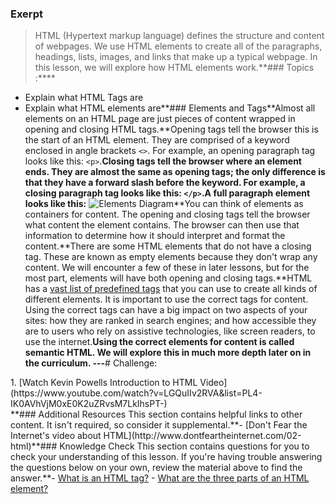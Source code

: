 ### Exerpt
>HTML (Hypertext markup language) defines the structure and content of webpages. We use HTML elements to create all of the paragraphs, headings, lists, images, and links that make up a typical webpage. In this lesson, we will explore how HTML elements work.**###  Topics
 :****
- Explain what HTML Tags are
- Explain what HTML elements are**### Elements and Tags**Almost all elements on an HTML page are just pieces of content wrapped in opening and closing HTML tags.**Opening tags tell the browser this is the start of an HTML element. They are comprised of a keyword enclosed in angle brackets `<>`. For example, an opening paragraph tag looks like this: `<p>`.**Closing tags tell the browser where an element ends. They are almost the same as opening tags; the only difference is that they have a forward slash before the keyword. For example, a closing paragraph tag looks like this: `</p>`.**A full paragraph element looks like this:****
![Elements Diagram](https://cdn.statically.io/gh/TheOdinProject/curriculum/5e4a39cf0c23dd96f988bbf8197a9370a50dc2c4/html_css/v2/foundations/html-foundations/imgs/element-diagram.png)**You can think of elements as containers for content. The opening and closing tags tell the browser what content the element contains. The browser can then use that information to determine how it should interpret and format the content.**There are some HTML elements that do not have a closing tag. These are known as empty elements because they don't wrap any content. We will encounter a few of these in later lessons, but for the most part, elements will have both opening and closing tags.**HTML has a [vast list of predefined tags](https://developer.mozilla.org/en-US/docs/Web/HTML/Element) that you can use to create all kinds of different elements. It is important to use the correct tags for content. Using the correct tags can have a big impact on two aspects of your sites: how they are ranked in search engines; and how accessible they are to users who rely on assistive technologies, like screen readers, to use the internet.**Using the correct elements for content is called semantic HTML. We will explore this in much more depth later on in the curriculum.
---**# Challenge:
<div class="lesson-content__panel" markdown="1">
  1. [Watch Kevin Powells Introduction to HTML Video](https://www.youtube.com/watch?v=LGQuIIv2RVA&list=PL4-IK0AVhVjM0xE0K2uZRvsM7LkIhsPT-)
</div>**### Additional Resources
This section contains helpful links to other content. It isn't required, so consider it supplemental.**- [Don't Fear the Internet's video about HTML](http://www.dontfeartheinternet.com/02-html)**### Knowledge Check
This section contains questions for you to check your understanding of this lesson. If you're having trouble answering the questions below on your own, review the material above to find the answer.**- <a class="knowledge-check-link" href="#elements-and-tags">What is an HTML tag?</a>
- <a class="knowledge-check-link" href="#elements-and-tags">What are the three parts of an HTML element?</a>

